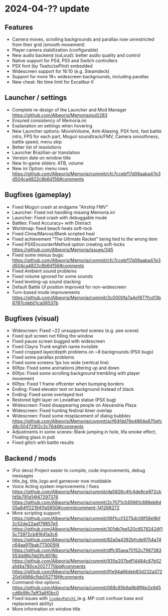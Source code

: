 # 2024-04-?? update

## Features
* Camera moves, scrolling backgrounds and parallax now unrestricted from their grid (smooth movement)
* Player camera stabilization (configurable)
* New audio backend (soLoud): better audio quality and control
* Native support for PS4, PS5 and Switch controllers
* PSX font (by Teaito/zePilot) embedded
* Widescreen support for 16:10 (e.g. Steamdeck)
* Support for more 19+ widescreen backgrounds, including parallax
* New cheat: No time limit for Excalibur II

## Launcher / settings
* Complete re-design of the Launcher and Mod Manager https://github.com/Albeoris/Memoria/pull/283
* Ensured consistency of Memoria.ini
* Explanation on settings when hovering
* New Launcher options: MovieVolume, Anti-Aliasing, PSX font, fast battle intro, FPS for each part, Moguri soundtrack/FMV, Camera smoothness, battle speed, menu skip
* Better list of resolutions
* Launcher Brazilian-pr translation
* Version date on window title
* New In-game sliders: ATB, volume
* New ini Option: menu rows https://github.com/Albeoris/Memoria/commit/cfc7ccebf17d06aaba47e3d504ca4822c8b6d156#comments

## Bugfixes (gameplay)
* Fixed Moguri crash at endgame "Airship FMV"
* Launcher: Fixed not handling missing Memoria.ini
* Launcher: Fixed crash with debuggable mode
* Battles: Fixed Accuracy+ with Distract
* Worldmap: fixed beach heals soft-lock
* Fixed Cinna/Marcus/Blank scripted heal
* Fixed achievement "The Ultimate Racket" being tied to the wrong item
* Fixed PSXEncounterMethod option creating soft-locks https://github.com/Albeoris/Memoria/issues/345
* Fixed some menus bugs: https://github.com/Albeoris/Memoria/commit/cfc7ccebf17d06aaba47e3d504ca4822c8b6d156#comments
* Fixed Ambient sound problems
* Fixed volume ignored for some sounds
* Fixed leveling-up sound stacking
* Default Battle UI position improved for non-widescreen
* Turn-based mode improvements https://github.com/Albeoris/Memoria/commit/3c0000fa7a4e1877fcd13b8787cdeb01ca06537b

## Bugfixes (visual)
* Widescreen: Fixed ~22 unsupported scenes (e.g. pee scene)
* Fixed quit screen not filling the window
* Fixed pause screen bugged with widescreen
* Fixed Clayra Trunk english name invisible
* Fixed cropped layer/depth problems on ~8 backgrounds (PSX bugs)
* Fixed some parallax problems
* Fixed some screens 1px too wide (vertical line)
* 60fps: Fixed some animations jittering up and down
* 60fps: Fixed some scrolling background trembling with player movement
* 60fps: Fixed 1 frame offcenter when bumping borders
* Ending: Fixed elevator text on background instead of black
* Ending: Fixed some overlayed text
* Restored light layer on Leviathan statue (PSX bug)
* Widescreen: Fixed disappearing people on Alexandria Plaza
* Widescreen: Fixed hunting festival timer overlap
* Widescreen: Fixed some misplacement of dialog bubbles https://github.com/Albeoris/Memoria/commit/acf64fdd76e4864e870efc48c504729f2c2c76d4#comments
* Adjustments in some scenes: Blank jumping in hole, Iifa smoke effect, Floating glass in pub
* Fixed glitch with battle results

## Backend / mods
* (For devs) Project easier to compile, code improvements, debug messages
* title_bg, title_logo and gameover now moddable
* Voice Acting system improvements / fixes https://github.com/Albeoris/Memoria/commit/da5826c4fc4de8ce972cbfd5b791d14f47297376 https://github.com/Albeoris/Memoria/commit/2c7071c045661c686eb6d05a84ff221941fa5950#commitcomment-141268272
* More scripting support: https://github.com/Albeoris/Memoria/commit/06f1ccf3275dc08f58e9bf2c52de22adf79857e5 https://github.com/Albeoris/Memoria/commit/301db7ee520c85782424f15c73972cb81641a3c6 https://github.com/Albeoris/Memoria/commit/82a0a4392bfcde9754a74c64aa911bab773005f4 https://github.com/Albeoris/Memoria/commit/dffc95aea70152c7987383553dd6b7dd3fc8018c https://github.com/Albeoris/Memoria/commit/935e207bdf14484c87b52a1d4a790ce2027770bb#comments https://github.com/Albeoris/Memoria/commit/91e94a66deb83d232a07220d14966cfbb052719f#comments
* Command-line options: https://github.com/Albeoris/Memoria/commit/068c85b6a9b8ff4e2e945cd6b99c7aff3a6f0bc0
* Fixed issues with [`[code=Patch]` ](https://github.com/Albeoris/Memoria/wiki/Active-ability-features) (e.g. MP cost confuse base and replacement ability)
* More information on window title